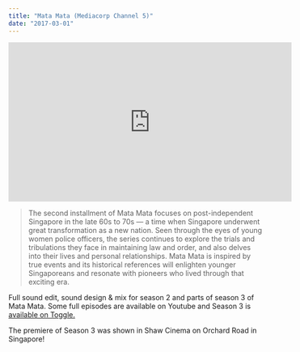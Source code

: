 ```yaml
---
title: "Mata Mata (Mediacorp Channel 5)"
date: "2017-03-01"
---
```


<iframe width="560" height="315" src="https://www.youtube-nocookie.com/embed/JcSROBk2GNw" frameborder="0" allow="accelerometer; autoplay; encrypted-media; gyroscope; picture-in-picture" allowfullscreen></iframe>

> The second installment of Mata Mata focuses on post-independent Singapore in the late 60s to 70s — a time when Singapore underwent great transformation as a new nation. Seen through the eyes of young women police officers, the series continues to explore the trials and tribulations they face in maintaining law and order, and also delves into their lives and personal relationships. Mata Mata is inspired by true events and its historical references will enlighten younger Singaporeans and resonate with pioneers who lived through that exciting era.

Full sound edit, sound design & mix for season 2 and parts of season 3 of Mata Mata. Some full episodes are available on Youtube and Season 3 is [available on Toggle.](http://tv.toggle.sg/en/shows/mata-mata-s3-tif/info)

The premiere of Season 3 was shown in Shaw Cinema on Orchard Road in Singapore!
